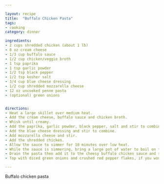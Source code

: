 ```yaml
---

layout: recipe
title:  "Buffalo Chicken Pasta"
tags: 
- cooking
category: dinner

ingredients:
- 2 cups shredded chicken (about 1 lb)
- 8 oz cream cheese
- 1/3 cup buffalo sauce
- 1/2 cup chicken/veggie broth
- 1 tsp paprika
- 1 tsp garlic powder
- 1/2 tsp black pepper
- 1/2 tsp kosher salt
- 3/4 cup blue cheese dressing
- 1/2 cup shredded mozzarella cheese
- 12 oz uncooked penne pasta
- (optional) green onions


directions:
- Heat a large skillet over medium heat.
- Add the cream cheese, buffalo sauce and chicken broth.
- Whisk until creamy.
- Add the paprika, garlic powder, black pepper, salt and stir to combine
- Add the blue cheese dressing and stir to combine.
- Add mozzarella cheese and stir.
- Add the shredded chicken.
- Allow the sauce to simmer for 10 minutes over low heat.
- While the sauce is simmering, bring a large pot of water to boil on the stove. Add the penne pasta and cook according to package directions.
- Drain the pasta then add it to the cheesy buffalo chicken sauce and stir to combine.
- Top with diced green onions and crushed red pepper flakes, if you would like.

---
```


Buffalo chicken pasta